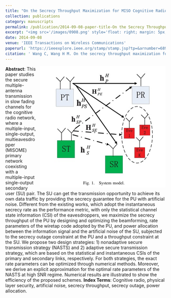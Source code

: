 ```yaml
---
title: "On the Secrecy Throughput Maximization for MISO Cognitive Radio Network in Slow Fading Channels"
collection: publications
category: manuscripts
permalink: /publication/2014-09-08-paper-title-On the Secrecy Throughput Maximization for MISO Cognitive Radio Network in Slow Fading Channels.md
excerpt: "<img src='/images/0908.png' style='float: right; margin: 5px;'>The paper proposes two strategies to maximize the secrecy throughput of the primary user in a cognitive radio network by optimizing beamforming, rate parameters, and power allocation between the information signal and artificial noise of the secondary user, subject to secrecy outage and throughput constraints."
date: 2014-09-08
venue: 'IEEE Transactions on Wireless Communications'
paperurl: 'https://ieeexplore.ieee.org/stamp/stamp.jsp?tp=&arnumber=6894130'
citation: ' Wang C, Wang H M. On the secrecy throughput maximization for MISO cognitive radio network in slow fading channels[J]. IEEE Transactions on Information Forensics and Security, 2014, 9(11): 1814-1827.'
---
```

<img src="/images/0908.png"  style="float: right; margin-left: 10px;">


**Abstract**: This paper studies the secure multiple-antenna transmission in slow fading channels for the cognitive radio network, where a multiple-input, single-output, multieavesdropper (MISOME) primary network coexisting with a multiple-input single-output secondary user (SU) pair. The SU can get the transmission opportunity to achieve its own data traffic by providing the secrecy guarantee for the PU with artificial noise. Different from the existing works, which adopt the instantaneous secrecy rate as the performance metric, with only the statistical channel state information (CSI) of the eavesdroppers, we maximize the secrecy throughput of the PU by designing and optimizing the beamforming, rate parameters of the wiretap code adopted by the PU, and power allocation between the information signal and the artificial noise of the SU, subjected to the secrecy outage constraint at the PU and a throughput constraint at the SU. We propose two design strategies: 1) nonadaptive secure transmission strategy (NASTS) and 2) adaptive secure transmission strategy, which are based on the statistical and instantaneous CSIs of the primary and secondary links, respectively. For both strategies, the exact rate parameters can be optimized through numerical methods. Moreover, we derive an explicit approximation for the optimal rate parameters of the NASTS at high SNR regime. Numerical results are illustrated to show the efficiency of the proposed schemes.
**Index Terms**: Cognitive radio, physical layer security, artificial noise, secrecy throughput, secrecy outage, power allocation.
